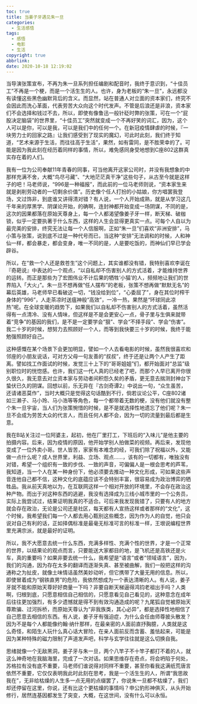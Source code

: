 ```yaml
---
toc: true
title: 当姜子牙遇见朱一旦
categories:
  - 生活感悟
tags:
  - 感悟
  - 电影
  - 生活
copyright: true
abbrlink: 
date: 2020-10-18 12:19:02
---
```

当导演张策宣布，不再为朱一旦系列担任编剧和配音时，我终于意识到，“十佳员工”不再是一个梗，而是一个活生生的人。也许，身为老板的“朱一旦”，永远都没有读懂这些黑色幽默背后的含义。而显然，站在普通人对立面的资本家们，终究不会因此而洗心革面，代表劳苦大众向这个时代发声。不管是后浪还是非浪，资本家们不会选择和钱过不去，所以，即使有像鲁迅一般针砭时弊的张策，可在一个“屁股决定脑袋”的世界里，“十佳员工”突然就变成一个不再好笑的词汇，因为，这个人可以是你，可以是我，可以是我们中的任何一个。在新冠疫情肆虐的时候，『一块劳力士的回家之路』让我们感受到了现实的魔幻，可此时此刻，我们终于知道，“艺术来源于生活，而往往高于生活”，果然，如有雷同，是不胜荣幸的了。可能是因为我此刻在经历着同样的事情，所以，难免感同身受地想到C座802这群真实存在着的人们。

我有一位为公司奉献11年青春的同事，可当他离开这家公司时，并没有我想象的中那样充满不舍，大概“鸟尽弓藏”、“大地茫茫真干净”这些句子，从古至今就是这样子的吧！马老师说，“996是一种福报”，而此前的一位马老师则说，“资本家生来就是剥削劳动者的一切剩余价值”。历史像个任人打扮的小姑娘，你方唱罢我登场，文过饰非，到底谁又讲得清对错？有人说，一个人开始成熟，就是从学习这几千年来的厚黑学、阴谋论开始，的确啊，连封神都开始变成一场阴谋，不同的是，这次的因果都落在原始天尊身上，每一个人都渴望像姜子牙一样，断天梯、破枷锁，似乎一定要执著于什么东西，这样的人生会显得更真实一点。可每个人自以为最完美的安排，终究无法让每一个人信服啊，正如“朱一旦”们喜欢“非洲安排”，马小策与张策，说到底不过是一种代号而已，当这种“安排”无法调和的时候，人和神仙一样，都会暴走，都会变身，唯一不同的是，人是要吃饭的，而神仙们早已学会辟谷。

所以，在“救一个人还是救苍生”这个问题上，其实谁都没有错，我特别喜欢李诞在『奇葩说』中表达的一个观点，“以自私却不伤害别人的方式活着，才能维持世界的运转。而正是那些为了宏图伟业不计后果的牺牲‘小猫’的人，频频地让我们的世界陷入「大火」”。朱一旦不想再做“任人摆布”的老板，张策不想再做“默默无名”的幕后英雄，马老师早已看破这一切，“钱没给到位”，“心委屈了”，身在其位时榨干身体的“996”，人走茶凉时送瘟神般“高效”，一冷一热，果然是“环球同此凉热”呢。在全球变暖的趋势下，如果我们以自私却不伤害别人的方式活着，虽然活得有一点清冷、没有人情味，但这样是不是会更安心一点，骨子里与生俱来就带着“竞争”的基因的我们，是不是一定要学会“狠”、学会“不择手段”、学会“伤害”。我二十岁的时候，想努力去照顾好一个人，而等到我快要三十岁的时候，我终于能勉强照顾好自己。

这种感慨在某个场景下会更加明显，譬如一个人去看电影的时候，虽然我很喜欢和邻座的小朋友说话，可对方父母一句友善的“叔叔”，终于还是让两个人产生了距离。譬如找工作面试的时候，发觉三十上下的“哥哥姐姐”们，都开始面对“总监”级别职位时的恍惚感。也许，我们这一代人真的已经老了吧，而那个人早已离开你很久很久，我无意去对立资本家与劳动者间积怨久矣的矛盾，更无意去揣测封神台下蛰伏已久的阴谋。回想以前，乐无异在『古剑奇谭2』中说出一句，“众生虽苦，还请诸恶莫作”，当时大概只是觉得这句话酷到不行，倘若议论公平，C座802诸如三濑子、马小玲、马小浩等等角色，每一个都带着无数的梗，没有他们就没有整个朱一旦宇宙，当人们为张策惋惜的时候，是不是就选择性地遗忘了他们呢？朱一旦不会成为劳苦大众的代言人，而且任何人都不会，因为一切的流量到最后都是生意。

我在B站关注过一位阿婆主，起初，他在厂里打工，下班后的“入味儿”是他主要的拍摄内容。后来，因为疫情的原因，他开始学别人拍做菜的视频。再后来，发现他变成了一位外卖小哥。世人皆苦，家家有本难念的经，可我们除了祝福以外，又能做一点什么呢？成人世界里，利益、立场、观点……，该有的一切都有，唯独没有对错，希望一个组织有一致的步伐、一致的声音，可偏偏人是一根会思考的芦苇，我知道，当一个人在某一种身份下，他必须要去推动一种文化形成，可如果这些声音连他自己都不信，这种文化的底蕴应该不会特别丰富，很容易成为政治博弈的牺牲品。我从前天真地以为，在互联网这样一个相对开放的环境里，不会存在政治这种产物。而出于对这种东西的逃避，我没有选择成为三线小城市里的一个公务员，实际上我尝试过，结果证明我真的不适合。可后来我发现我错了，只要有人的地方就会存在政治，无论是公司还是社区，每天都有人宣扬这样或者那样的“文化”，这个时候，我希望我们每一个人都去用心甄别这些概念，因为作为人的自觉，他只会说对自己有利的话，正如择偶标准是最毫无标准可言的标准一样，王垠说编程世界里充满宗派，就是最好的证明。

所以，我不大愿意去统一什么东西，充满多样性、充满个性的世界，才是一个正常的世界，以结果论的观点而言，只要能送大家都目的地，是飞机还是高铁还是火车，真的重要吗？如果非要去统一什么，我希望是“语言”或者“领域语言”，因为，我们的沟通，因为存在太多的翻译而逐渐失真、甚至被曲解，我们一般把这样的沟通称之为扯皮，就像土味情话虽然美妙动听，但它携带了大量无用的信息。所以，即使冒着成为“钢铁直男”的危险，我依然想成为一个表达清晰的人。有人说，姜子牙就不能和原始天尊好好商量一下吗？非要自断天梯逼得鸿钧老祖出手吗？人类啊，归根到底，只愿意相信自己相信的，只愿意看见自己看见的，这种意念在成年后往往更加强烈，有多少遗憾就是得不到有效沟通造成的呢？九尾狐自觉被原始天尊欺骗、过河拆桥，而原始天尊认为“非我族类，其心必异”，都是选择性地相信了自己愿意去相信的东西。有人说，姜子牙有强迫症，为什么会任由师尊披头散发？因为不是每个人都能像约翰·纳什那样，在最亲密的人面前直抒胸臆，人类就是这么奇怪，和陌生人玩什么真心话大冒险，在亲人面前反而含蓄、羞怯起来，可能是因为某种特殊的磁力限制了声道发声吧，科学与玄学往往就是这么切换自我。

思绪就像一个无敌黑洞，姜子牙与朱一旦，两个八竿子不十竿子都打不着的人，就这么神奇地在我脑海里，完成了一次对话。如果思维存在奇点，将会坍陷于何处，苏格拉有没有底不重要，马老师们谁说得对同样不重要，甚至你看我这满纸荒唐言依然不重要，它仅仅表明我此时此刻在思考，我是一个活生生的人，所谓“我思故我在”，无非给枯燥的人生多一点无用的点缀罢了，你说朱一旦都不枯燥了，我们却还停留在这里，你说，还有比这个更枯燥的事情吗？申公豹形神俱灭，从头开始修行，居然连基因都发生了突变，大概，在这世间，没有什么可以永恒。



